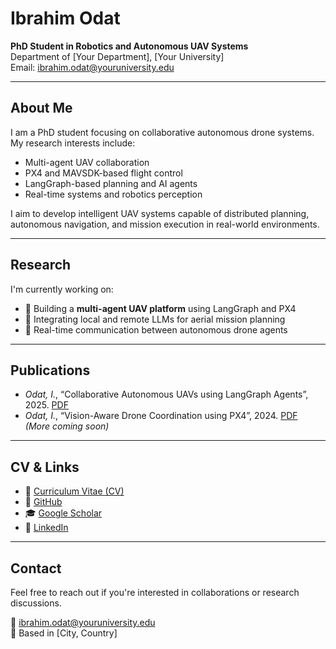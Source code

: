 # Ibrahim Odat

**PhD Student in Robotics and Autonomous UAV Systems**  
Department of [Your Department], [Your University]  
Email: ibrahim.odat@youruniversity.edu

---

## About Me

I am a PhD student focusing on collaborative autonomous drone systems.  
My research interests include:

- Multi-agent UAV collaboration  
- PX4 and MAVSDK-based flight control  
- LangGraph-based planning and AI agents  
- Real-time systems and robotics perception

I aim to develop intelligent UAV systems capable of distributed planning, autonomous navigation, and mission execution in real-world environments.

---

## Research

I'm currently working on:

- 🤖 Building a **multi-agent UAV platform** using LangGraph and PX4  
- 🧠 Integrating local and remote LLMs for aerial mission planning  
- 📡 Real-time communication between autonomous drone agents

---

## Publications

- *Odat, I.*, “Collaborative Autonomous UAVs using LangGraph Agents”, 2025. [PDF](#)  
- *Odat, I.*, “Vision-Aware Drone Coordination using PX4”, 2024. [PDF](#)  
*(More coming soon)*

---

## CV & Links

- 📄 [Curriculum Vitae (CV)](cv.pdf)  
- 🔗 [GitHub](https://github.com/3odat)  
- 🎓 [Google Scholar](#)  
- 💼 [LinkedIn](#)

---

## Contact

Feel free to reach out if you're interested in collaborations or research discussions.

📧 ibrahim.odat@youruniversity.edu  
📍 Based in [City, Country]
